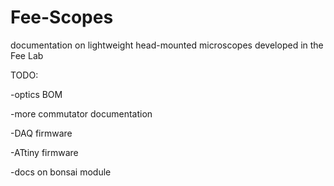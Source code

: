 # Fee-Scopes
documentation on lightweight head-mounted microscopes developed in the Fee Lab

TODO:

-optics BOM

-more commutator documentation

-DAQ firmware

-ATtiny firmware

-docs on bonsai module

